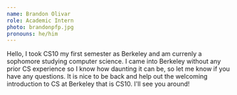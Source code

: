 ```yaml
---
name: Brandon Olivar
role: Academic Intern
photo: brandonpfp.jpg
pronouns: he/him
---
```

Hello, I took CS10 my first semester as Berkeley and am currenly a sophomore studying computer science. I came into Berkeley without any prior CS experience so I know how daunting it can be, so let me know if you have any questions. It is nice to be back and help out the welcoming introduction to CS at Berkeley that is CS10. I'll see you around!
